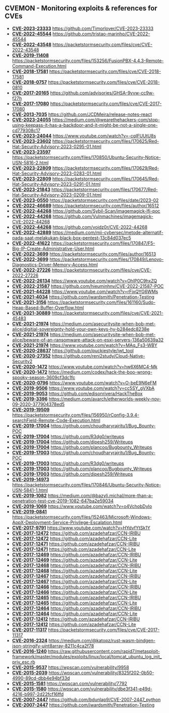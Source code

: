 ## CVEMON - Monitoring exploits & references for CVEs
- **[CVE-2023-23333](https://in.scanfactory.io/cvemon/CVE-2023-23333.html)** https://github.com/Timorlover/CVE-2023-23333
- **[CVE-2022-45544](https://in.scanfactory.io/cvemon/CVE-2022-45544.html)** https://github.com/tristao-marinho/CVE-2022-45544
- **[CVE-2022-43548](https://in.scanfactory.io/cvemon/CVE-2022-43548.html)** https://packetstormsecurity.com/files/cve/CVE-2022-43548
- **[CVE-2019-11408](https://in.scanfactory.io/cvemon/CVE-2019-11408.html)** https://packetstormsecurity.com/files/153256/FusionPBX-4.4.3-Remote-Command-Execution.html
- **[CVE-2018-17581](https://in.scanfactory.io/cvemon/CVE-2018-17581.html)** https://packetstormsecurity.com/files/cve/CVE-2018-17581
- **[CVE-2018-0757](https://in.scanfactory.io/cvemon/CVE-2018-0757.html)** https://packetstormsecurity.com/files/cve/CVE-2018-0810
- **[CVE-2017-20165](https://in.scanfactory.io/cvemon/CVE-2017-20165.html)** https://github.com/advisories/GHSA-9vvw-cc9w-f27h
- **[CVE-2017-17080](https://in.scanfactory.io/cvemon/CVE-2017-17080.html)** https://packetstormsecurity.com/files/cve/CVE-2017-17080
- **[CVE-2013-7035](https://in.scanfactory.io/cvemon/CVE-2013-7035.html)** https://github.com/JCDMeira/release-notes-react
- **[CVE-2023-24055](https://in.scanfactory.io/cvemon/CVE-2023-24055.html)** https://medium.com/@wearethehackers-com/stop-using-keepass-it-has-a-backdoor-and-it-might-be-not-a-single-one-cd779308c17
- **[CVE-2023-24044](https://in.scanfactory.io/cvemon/CVE-2023-24044.html)** https://www.youtube.com/watch?v=-cqIFUUtU8s
- **[CVE-2023-23602](https://in.scanfactory.io/cvemon/CVE-2023-23602.html)** https://packetstormsecurity.com/files/170625/Red-Hat-Security-Advisory-2023-0295-01.html
- **[CVE-2023-23597](https://in.scanfactory.io/cvemon/CVE-2023-23597.html)** https://packetstormsecurity.com/files/170850/Ubuntu-Security-Notice-USN-5816-2.html
- **[CVE-2023-22809](https://in.scanfactory.io/cvemon/CVE-2023-22809.html)** https://packetstormsecurity.com/files/170629/Red-Hat-Security-Advisory-2023-0283-01.html
- **[CVE-2023-22809](https://in.scanfactory.io/cvemon/CVE-2023-22809.html)** https://packetstormsecurity.com/files/170645/Red-Hat-Security-Advisory-2023-0291-01.html
- **[CVE-2023-21843](https://in.scanfactory.io/cvemon/CVE-2023-21843.html)** https://packetstormsecurity.com/files/170677/Red-Hat-Security-Advisory-2023-0209-01.html
- **[CVE-2023-0550](https://in.scanfactory.io/cvemon/CVE-2023-0550.html)** https://packetstormsecurity.com/files/date/2023-02
- **[CVE-2022-46689](https://in.scanfactory.io/cvemon/CVE-2022-46689.html)** https://packetstormsecurity.com/files/author/16512
- **[CVE-2022-44268](https://in.scanfactory.io/cvemon/CVE-2022-44268.html)** https://github.com/Sybil-Scan/imagemagick-lfi-poc
- **[CVE-2022-44268](https://in.scanfactory.io/cvemon/CVE-2022-44268.html)** https://github.com/Vulnmachines/imagemagick-CVE-2022-44268
- **[CVE-2022-44268](https://in.scanfactory.io/cvemon/CVE-2022-44268.html)** https://github.com/voidz0r/CVE-2022-44268
- **[CVE-2022-42889](https://in.scanfactory.io/cvemon/CVE-2022-42889.html)** https://medium.com/mii-cybersec/metode-alternatif-pada-saat-melakukan-black-box-pentest-13c84d037ec5
- **[CVE-2022-41622](https://in.scanfactory.io/cvemon/CVE-2022-41622.html)** https://packetstormsecurity.com/files/170847/F5-Big-IP-Create-Administrative-User.html
- **[CVE-2022-3699](https://in.scanfactory.io/cvemon/CVE-2022-3699.html)** https://packetstormsecurity.com/files/author/16513
- **[CVE-2022-3699](https://in.scanfactory.io/cvemon/CVE-2022-3699.html)** https://packetstormsecurity.com/files/170849/Lenovo-Diagnostics-Driver-Memory-Access.html
- **[CVE-2022-27226](https://in.scanfactory.io/cvemon/CVE-2022-27226.html)** https://packetstormsecurity.com/files/cve/CVE-2022-27226
- **[CVE-2022-26134](https://in.scanfactory.io/cvemon/CVE-2022-26134.html)** https://www.youtube.com/watch?v=OhIP0C9hxZQ
- **[CVE-2022-21587](https://in.scanfactory.io/cvemon/CVE-2022-21587.html)** https://github.com/hieuminhnv/CVE-2022-21587-POC
- **[CVE-2021-44228](https://in.scanfactory.io/cvemon/CVE-2021-44228.html)** https://www.youtube.com/watch?v=rFjxQYG6WMs
- **[CVE-2021-4034](https://in.scanfactory.io/cvemon/CVE-2021-4034.html)** https://github.com/jwardsmith/Penetration-Testing
- **[CVE-2021-3156](https://in.scanfactory.io/cvemon/CVE-2021-3156.html)** https://packetstormsecurity.com/files/161160/Sudo-Heap-Based-Buffer-Overflow.html
- **[CVE-2021-30889](https://in.scanfactory.io/cvemon/CVE-2021-30889.html)** https://packetstormsecurity.com/files/cve/CVE-2021-45483
- **[CVE-2021-21974](https://in.scanfactory.io/cvemon/CVE-2021-21974.html)** https://medium.com/asecuritysite-when-bob-met-alice/digitial-sovereignty-hold-your-own-keys-hy-b284edc8238e
- **[CVE-2021-21974](https://in.scanfactory.io/cvemon/CVE-2021-21974.html)** https://medium.com/asecuritysite-when-bob-met-alice/beware-of-an-ransomware-attack-on-esxi-servers-136a50639a32
- **[CVE-2021-21974](https://in.scanfactory.io/cvemon/CVE-2021-21974.html)** https://www.youtube.com/watch?v=MAq_Fs3-WBY
- **[CVE-2020-28637](https://in.scanfactory.io/cvemon/CVE-2020-28637.html)** https://github.com/puckiestyle/jwt_tool
- **[CVE-2020-27352](https://in.scanfactory.io/cvemon/CVE-2020-27352.html)** https://github.com/reni2study/Cloud-Native-Security2
- **[CVE-2020-1472](https://in.scanfactory.io/cvemon/CVE-2020-1472.html)** https://www.youtube.com/watch?v=hw6X6MC4-Mk
- **[CVE-2020-1472](https://in.scanfactory.io/cvemon/CVE-2020-1472.html)** https://medium.com/codex/hack-the-boo-wrong-spooky-season-3609cf3dc1fc
- **[CVE-2020-0796](https://in.scanfactory.io/cvemon/CVE-2020-0796.html)** https://www.youtube.com/watch?v=O-beE9N6eFM
- **[CVE-2019-9506](https://in.scanfactory.io/cvemon/CVE-2019-9506.html)** https://www.youtube.com/watch?v=cc5SY_gVXbA
- **[CVE-2019-9053](https://in.scanfactory.io/cvemon/CVE-2019-9053.html)** https://github.com/edisonrivera/HackTheBox
- **[CVE-2019-3396](https://in.scanfactory.io/cvemon/CVE-2019-3396.html)** https://medium.com/avarch/etherworlds-weekly-nov-09-2020-377904378ed5
- **[CVE-2019-19509](https://in.scanfactory.io/cvemon/CVE-2019-19509.html)** https://packetstormsecurity.com/files/156950/rConfig-3.9.4-searchField-Remote-Code-Execution.html
- **[CVE-2019-17004](https://in.scanfactory.io/cvemon/CVE-2019-17004.html)** https://github.com/choudharyrajritu1/Bug_Bounty-POC
- **[CVE-2019-17004](https://in.scanfactory.io/cvemon/CVE-2019-17004.html)** https://github.com/R3dg0/writeups
- **[CVE-2019-17004](https://in.scanfactory.io/cvemon/CVE-2019-17004.html)** https://github.com/dipesh259/Writeups
- **[CVE-2019-17004](https://in.scanfactory.io/cvemon/CVE-2019-17004.html)** https://github.com/plancoo/Bugbounty_Writeups
- **[CVE-2019-17003](https://in.scanfactory.io/cvemon/CVE-2019-17003.html)** https://github.com/choudharyrajritu1/Bug_Bounty-POC
- **[CVE-2019-17003](https://in.scanfactory.io/cvemon/CVE-2019-17003.html)** https://github.com/R3dg0/writeups
- **[CVE-2019-17003](https://in.scanfactory.io/cvemon/CVE-2019-17003.html)** https://github.com/plancoo/Bugbounty_Writeups
- **[CVE-2019-17003](https://in.scanfactory.io/cvemon/CVE-2019-17003.html)** https://github.com/dipesh259/Writeups
- **[CVE-2019-14973](https://in.scanfactory.io/cvemon/CVE-2019-14973.html)** https://packetstormsecurity.com/files/170846/Ubuntu-Security-Notice-USN-5841-1.html
- **[CVE-2019-1082](https://in.scanfactory.io/cvemon/CVE-2019-1082.html)** https://medium.com/@bazyli.michal/more-than-a-penetration-test-cve-2019-1082-647ba2e59034
- **[CVE-2019-1069](https://in.scanfactory.io/cvemon/CVE-2019-1069.html)** https://www.youtube.com/watch?v=o4VchobDylo
- **[CVE-2019-0841](https://in.scanfactory.io/cvemon/CVE-2019-0841.html)** https://packetstormsecurity.com/files/152463/Microsoft-Windows-AppX-Deployment-Service-Privilege-Escalation.html
- **[CVE-2017-9791](https://in.scanfactory.io/cvemon/CVE-2017-9791.html)** https://www.youtube.com/watch?v=HYdvfYtSk1Y
- **[CVE-2017-12472](https://in.scanfactory.io/cvemon/CVE-2017-12472.html)** https://github.com/azadehafzar/CCN-IRIBU
- **[CVE-2017-12472](https://in.scanfactory.io/cvemon/CVE-2017-12472.html)** https://github.com/azadehafzar/CCN-Lite
- **[CVE-2017-12471](https://in.scanfactory.io/cvemon/CVE-2017-12471.html)** https://github.com/azadehafzar/CCN-IRIBU
- **[CVE-2017-12471](https://in.scanfactory.io/cvemon/CVE-2017-12471.html)** https://github.com/azadehafzar/CCN-Lite
- **[CVE-2017-12469](https://in.scanfactory.io/cvemon/CVE-2017-12469.html)** https://github.com/azadehafzar/CCN-IRIBU
- **[CVE-2017-12469](https://in.scanfactory.io/cvemon/CVE-2017-12469.html)** https://github.com/azadehafzar/CCN-Lite
- **[CVE-2017-12468](https://in.scanfactory.io/cvemon/CVE-2017-12468.html)** https://github.com/azadehafzar/CCN-IRIBU
- **[CVE-2017-12468](https://in.scanfactory.io/cvemon/CVE-2017-12468.html)** https://github.com/azadehafzar/CCN-Lite
- **[CVE-2017-12467](https://in.scanfactory.io/cvemon/CVE-2017-12467.html)** https://github.com/azadehafzar/CCN-IRIBU
- **[CVE-2017-12467](https://in.scanfactory.io/cvemon/CVE-2017-12467.html)** https://github.com/azadehafzar/CCN-Lite
- **[CVE-2017-12466](https://in.scanfactory.io/cvemon/CVE-2017-12466.html)** https://github.com/azadehafzar/CCN-IRIBU
- **[CVE-2017-12466](https://in.scanfactory.io/cvemon/CVE-2017-12466.html)** https://github.com/azadehafzar/CCN-Lite
- **[CVE-2017-12465](https://in.scanfactory.io/cvemon/CVE-2017-12465.html)** https://github.com/azadehafzar/CCN-IRIBU
- **[CVE-2017-12465](https://in.scanfactory.io/cvemon/CVE-2017-12465.html)** https://github.com/azadehafzar/CCN-Lite
- **[CVE-2017-12464](https://in.scanfactory.io/cvemon/CVE-2017-12464.html)** https://github.com/azadehafzar/CCN-IRIBU
- **[CVE-2017-12464](https://in.scanfactory.io/cvemon/CVE-2017-12464.html)** https://github.com/azadehafzar/CCN-Lite
- **[CVE-2017-12412](https://in.scanfactory.io/cvemon/CVE-2017-12412.html)** https://github.com/azadehafzar/CCN-IRIBU
- **[CVE-2017-12412](https://in.scanfactory.io/cvemon/CVE-2017-12412.html)** https://github.com/azadehafzar/CCN-Lite
- **[CVE-2017-11317](https://in.scanfactory.io/cvemon/CVE-2017-11317.html)** https://packetstormsecurity.com/files/cve/CVE-2017-11317
- **[CVE-2016-2324](https://in.scanfactory.io/cvemon/CVE-2016-2324.html)** https://medium.com/@katopz/rust-wasm-bindgen-json-stringify-uint8array-8211c4ca2f78
- **[CVE-2016-1240](https://in.scanfactory.io/cvemon/CVE-2016-1240.html)** https://raw.githubusercontent.com/rapid7/metasploit-framework/master/modules/exploits/linux/local/tomcat_ubuntu_log_init_priv_esc.rb
- **[CVE-2015-9537](https://in.scanfactory.io/cvemon/CVE-2015-9537.html)** https://wpscan.com/vulnerability/9958
- **[CVE-2015-2039](https://in.scanfactory.io/cvemon/CVE-2015-2039.html)** https://wpscan.com/vulnerability/8325f202-0b50-4990-89cd-dbb4e94bf33d
- **[CVE-2015-1581](https://in.scanfactory.io/cvemon/CVE-2015-1581.html)** https://wpscan.com/vulnerability/7792
- **[CVE-2015-1580](https://in.scanfactory.io/cvemon/CVE-2015-1580.html)** https://wpscan.com/vulnerability/dbe3f341-e49d-4216-b997-2d22fcf16ffd
- **[CVE-2007-2447](https://in.scanfactory.io/cvemon/CVE-2007-2447.html)** https://github.com/bdunlap9/CVE-2007-2447_python
- **[CVE-2007-2447](https://in.scanfactory.io/cvemon/CVE-2007-2447.html)** https://github.com/jwardsmith/Penetration-Testing
